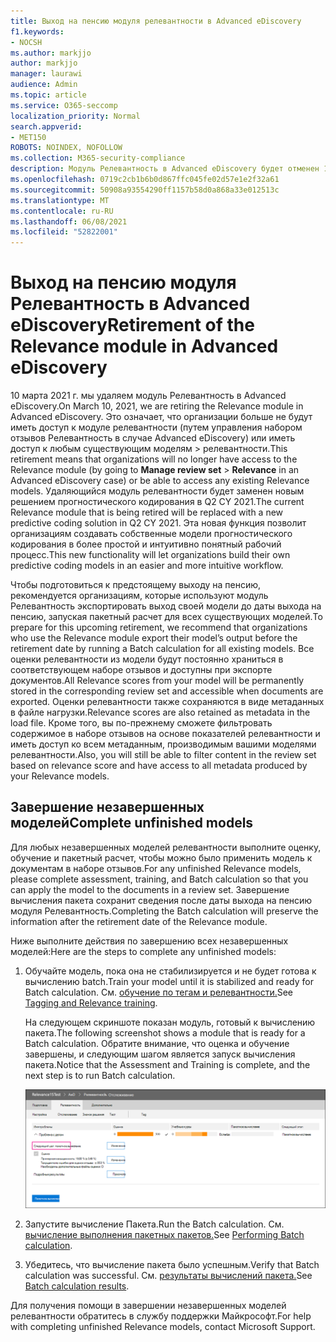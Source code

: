 ```yaml
---
title: Выход на пенсию модуля релевантности в Advanced eDiscovery
f1.keywords:
- NOCSH
ms.author: markjjo
author: markjjo
manager: laurawi
audience: Admin
ms.topic: article
ms.service: O365-seccomp
localization_priority: Normal
search.appverid:
- MET150
ROBOTS: NOINDEX, NOFOLLOW
ms.collection: M365-security-compliance
description: Модуль Релевантность в Advanced eDiscovery будет отменен 10 марта 2021 г. В этой статье рассказывается о том, что нужно сделать до того, как релевантность будет отменена. В частности, завершив все незавершенные модели, выстроив вычисление Batch, чтобы можно было сохранить метаданные из модели.
ms.openlocfilehash: 0719c2cb1b6b0d867ffc045fe02d57e1e2f32a61
ms.sourcegitcommit: 50908a93554290ff1157b58d0a868a33e012513c
ms.translationtype: MT
ms.contentlocale: ru-RU
ms.lasthandoff: 06/08/2021
ms.locfileid: "52822001"
---
```

# <a name="retirement-of-the-relevance-module-in-advanced-ediscovery"></a><span data-ttu-id="0f51e-105">Выход на пенсию модуля Релевантность в Advanced eDiscovery</span><span class="sxs-lookup"><span data-stu-id="0f51e-105">Retirement of the Relevance module in Advanced eDiscovery</span></span>

<span data-ttu-id="0f51e-106">10 марта 2021 г. мы удаляем модуль Релевантность в Advanced eDiscovery.</span><span class="sxs-lookup"><span data-stu-id="0f51e-106">On March 10, 2021, we are retiring the Relevance module in Advanced eDiscovery.</span></span> <span data-ttu-id="0f51e-107">Это означает, что организации больше не будут иметь доступ к модуле релевантности (путем управления набором отзывов Релевантность в случае Advanced eDiscovery) или иметь доступ к любым существующим моделям  >   релевантности.</span><span class="sxs-lookup"><span data-stu-id="0f51e-107">This retirement means that organizations will no longer have access to the Relevance module (by going to **Manage review set** > **Relevance** in an Advanced eDiscovery case) or be able to access any existing Relevance models.</span></span> <span data-ttu-id="0f51e-108">Удаляющийся модуль релевантности будет заменен новым решением прогностического кодирования в Q2 CY 2021.</span><span class="sxs-lookup"><span data-stu-id="0f51e-108">The current Relevance module that is being retired will be replaced with a new predictive coding solution in Q2 CY 2021.</span></span> <span data-ttu-id="0f51e-109">Эта новая функция позволит организациям создавать собственные модели прогностического кодирования в более простой и интуитивно понятный рабочий процесс.</span><span class="sxs-lookup"><span data-stu-id="0f51e-109">This new functionality will let organizations build their own predictive coding models in an easier and more intuitive workflow.</span></span>

<span data-ttu-id="0f51e-110">Чтобы подготовиться к предстоящему выходу на пенсию, рекомендуется организациям, которые используют модуль Релевантность экспортировать выход своей модели до даты выхода на пенсию, запуская пакетный расчет для всех существующих моделей.</span><span class="sxs-lookup"><span data-stu-id="0f51e-110">To prepare for this upcoming retirement, we recommend that organizations who use the Relevance module export their model’s output before the retirement date by running a Batch calculation for all existing models.</span></span> <span data-ttu-id="0f51e-111">Все оценки релевантности из модели будут постоянно храниться в соответствующем наборе отзывов и доступны при экспорте документов.</span><span class="sxs-lookup"><span data-stu-id="0f51e-111">All Relevance scores from your model will be permanently stored in the corresponding review set and accessible when documents are exported.</span></span> <span data-ttu-id="0f51e-112">Оценки релевантности также сохраняются в виде метаданных в файле нагрузки.</span><span class="sxs-lookup"><span data-stu-id="0f51e-112">Relevance scores are also retained as metadata in the load file.</span></span> <span data-ttu-id="0f51e-113">Кроме того, вы по-прежнему сможете фильтровать содержимое в наборе отзывов на основе показателей релевантности и иметь доступ ко всем метаданным, производимым вашими моделями релевантности.</span><span class="sxs-lookup"><span data-stu-id="0f51e-113">Also, you will still be able to filter content in the review set based on relevance score and have access to all metadata produced by your Relevance models.</span></span>

## <a name="complete-unfinished-models"></a><span data-ttu-id="0f51e-114">Завершение незавершенных моделей</span><span class="sxs-lookup"><span data-stu-id="0f51e-114">Complete unfinished models</span></span>

<span data-ttu-id="0f51e-115">Для любых незавершенных моделей релевантности выполните оценку, обучение и пакетный расчет, чтобы можно было применить модель к документам в наборе отзывов.</span><span class="sxs-lookup"><span data-stu-id="0f51e-115">For any unfinished Relevance models, please complete assessment, training, and Batch calculation so that you can apply the model to the documents in a review set.</span></span> <span data-ttu-id="0f51e-116">Завершение вычисления пакета сохранит сведения после даты выхода на пенсию модуля Релевантность.</span><span class="sxs-lookup"><span data-stu-id="0f51e-116">Completing the Batch calculation will preserve the information after the retirement date of the Relevance module.</span></span>

<span data-ttu-id="0f51e-117">Ниже выполните действия по завершению всех незавершенных моделей:</span><span class="sxs-lookup"><span data-stu-id="0f51e-117">Here are the steps to complete any unfinished models:</span></span>

1. <span data-ttu-id="0f51e-118">Обучайте модель, пока она не стабилизируется и не будет готова к вычислению batch.</span><span class="sxs-lookup"><span data-stu-id="0f51e-118">Train your model until it is stabilized and ready for Batch calculation.</span></span> <span data-ttu-id="0f51e-119">См. [обучение по тегам и релевантности.](tagging-and-relevance-training-in-advanced-ediscovery.md)</span><span class="sxs-lookup"><span data-stu-id="0f51e-119">See [Tagging and Relevance training](tagging-and-relevance-training-in-advanced-ediscovery.md).</span></span>

   <span data-ttu-id="0f51e-120">На следующем скриншоте показан модуль, готовый к вычислению пакета.</span><span class="sxs-lookup"><span data-stu-id="0f51e-120">The following screenshot shows a module that is ready for a Batch calculation.</span></span> <span data-ttu-id="0f51e-121">Обратите внимание, что оценка и обучение завершены, и следующим шагом является запуск вычисления пакета.</span><span class="sxs-lookup"><span data-stu-id="0f51e-121">Notice that the Assessment and Training is complete, and the next step is to run Batch calculation.</span></span>

   ![Снимок экрана модели, готовой к вычислению пакета](../media/ReadyForBatchCalculation.png)

2. <span data-ttu-id="0f51e-123">Запустите вычисление Пакета.</span><span class="sxs-lookup"><span data-stu-id="0f51e-123">Run the Batch calculation.</span></span> <span data-ttu-id="0f51e-124">См. [вычисление выполнения пакетных пакетов.](track-relevance-analysis-in-advanced-ediscovery.md#performing-batch-calculation)</span><span class="sxs-lookup"><span data-stu-id="0f51e-124">See [Performing Batch calculation](track-relevance-analysis-in-advanced-ediscovery.md#performing-batch-calculation).</span></span>

3. <span data-ttu-id="0f51e-125">Убедитесь, что вычисление пакета было успешным.</span><span class="sxs-lookup"><span data-stu-id="0f51e-125">Verify that Batch calculation was successful.</span></span> <span data-ttu-id="0f51e-126">См. [результаты вычислений пакета.](track-relevance-analysis-in-advanced-ediscovery.md#batch-calculation-results)</span><span class="sxs-lookup"><span data-stu-id="0f51e-126">See [Batch calculation results](track-relevance-analysis-in-advanced-ediscovery.md#batch-calculation-results).</span></span>

<span data-ttu-id="0f51e-127">Для получения помощи в завершении незавершенных моделей релевантности обратитесь в службу поддержки Майкрософт.</span><span class="sxs-lookup"><span data-stu-id="0f51e-127">For help with completing unfinished Relevance models, contact Microsoft Support.</span></span>
